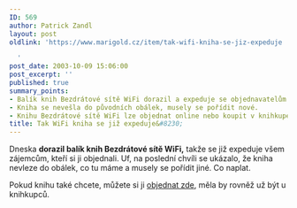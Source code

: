 ```yaml
---
ID: 569
author: Patrick Zandl
layout: post
oldlink: 'https://www.marigold.cz/item/tak-wifi-kniha-se-jiz-expeduje

  '
post_date: 2003-10-09 15:06:00
post_excerpt: ''
published: true
summary_points:
- Balík knih Bezdrátové sítě WiFi dorazil a expeduje se objednavatelům.
- Kniha se nevešla do původních obálek, musely se pořídit nové.
- Knihu Bezdrátové sítě WiFi lze objednat online nebo koupit v knihkupectvích.
title: Tak WiFi kniha se již expeduje&#8230;
---
```


<p>
Dneska <STRONG>dorazil balík knih Bezdrátové sítě WiFi,</STRONG> takže se již expeduje všem zájemcům, kteří si ji objednali. Uf, na poslední chvíli se ukázalo, že kniha nevleze do obálek, co tu máme a musely se pořídit jiné. Co naplat. </p>

<p>
Pokud knihu také chcete, můžete si ji <A href="/kniha.html">objednat zde</A>, měla by rovněž už být u knihkupců. </p>